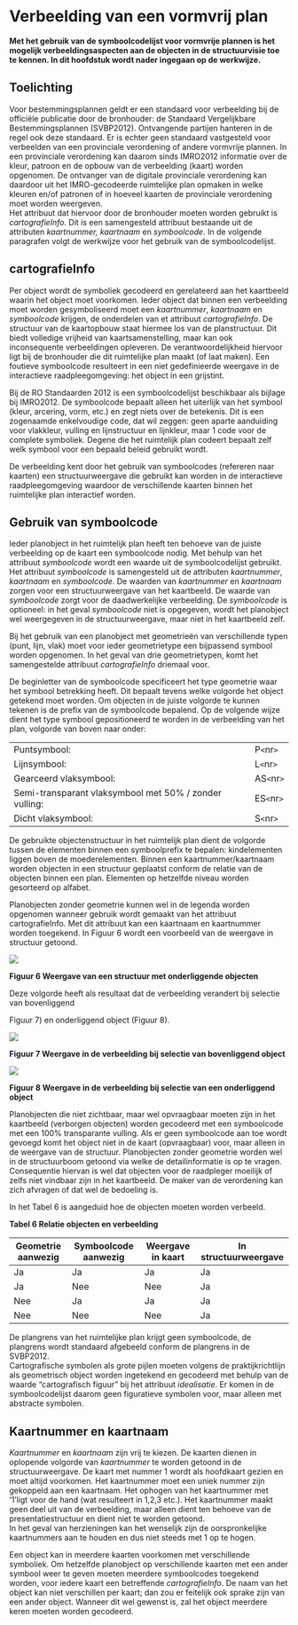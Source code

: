 # Verbeelding van een vormvrij plan

**Met het gebruik van de symboolcodelijst voor vormvrije plannen is het mogelijk
verbeeldingsaspecten aan de objecten in de structuurvisie toe te kennen. In dit
hoofdstuk wordt nader ingegaan op de werkwijze.**

## Toelichting

Voor bestemmingsplannen geldt er een standaard voor verbeelding bij de officiële
publicatie door de bronhouder: de Standaard Vergelijkbare Bestemmingsplannen
(SVBP2012). Ontvangende partijen hanteren in de regel ook deze standaard. Er is
echter geen standaard vastgesteld voor verbeelden van een provinciale
verordening of andere vormvrije plannen. In een provinciale verordening kan
daarom sinds IMRO2012 informatie over de kleur, patroon en de opbouw van de
verbeelding (kaart) worden opgenomen. De ontvanger van de digitale provinciale
verordening kan daardoor uit het IMRO-gecodeerde ruimtelijke plan opmaken in
welke kleuren en/of patronen of in hoeveel kaarten de provinciale verordening
moet worden weergeven.  
Het attribuut dat hiervoor door de bronhouder moeten worden gebruikt is
*cartografieInfo*. Dit is een samengesteld attribuut bestaande uit de attributen
*kaartnummer, kaartnaam* en *symboolcode*. In de volgende paragrafen volgt de
werkwijze voor het gebruik van de symboolcodelijst.

## cartografieInfo

Per object wordt de symboliek gecodeerd en gerelateerd aan het kaartbeeld waarin
het object moet voorkomen. Ieder object dat binnen een verbeelding moet worden
gesymboliseerd moet een *kaartnummer*, *kaartnaam* en *symboolcode* krijgen, de
onderdelen van et attribuut *cartografieInfo*. De structuur van de kaartopbouw
staat hiermee los van de planstructuur. Dit biedt volledige vrijheid van
kaartsamenstelling, maar kan ook inconsequente verbeeldingen opleveren. De
verantwoordelijkheid hiervoor ligt bij de bronhouder die dit ruimtelijke plan
maakt (of laat maken). Een foutieve symboolcode resulteert in een niet
gedefinieerde weergave in de interactieve raadpleegomgeving: het object in een
grijstint.

Bij de RO Standaarden 2012 is een symboolcodelijst beschikbaar als bijlage bij
IMRO2012. De symboolcode bepaalt alleen het uiterlijk van het symbool (kleur,
arcering, vorm, etc.) en zegt niets over de betekenis. Dit is een zogenaamde
enkelvoudige code, dat wil zeggen: geen aparte aanduiding voor vlakkleur,
vulling en lijnstructuur en lijnkleur, maar 1 code voor de complete symboliek.
Degene die het ruimtelijk plan codeert bepaalt zelf welk symbool voor een
bepaald beleid gebruikt wordt.

De verbeelding kent door het gebruik van symboolcodes (refereren naar kaarten)
een structuurweergave die gebruikt kan worden in de interactieve
raadpleegomgeving waardoor de verschillende kaarten binnen het ruimtelijke plan
interactief worden.

## Gebruik van symboolcode

Ieder planobject in het ruimtelijk plan heeft ten behoeve van de juiste
verbeelding op de kaart een symboolcode nodig. Met behulp van het attribuut
*symboolcode* wordt een waarde uit de symboolcodelijst gebruikt. Het attribuut
*symboolcode* is samengesteld uit de attributen *kaartnummer*, *kaartnaam* en
*symboolcode*. De waarden van *kaartnummer* en *kaartnaam* zorgen voor een
structuurweergave van het kaartbeeld. De waarde van *symboolcode* zorgt voor de
daadwerkelijke verbeelding. De *symboolcode* is optioneel: in het geval
*symboolcode* niet is opgegeven, wordt het planobject wel weergegeven in de
structuurweergave, maar niet in het kaartbeeld zelf.

Bij het gebruik van een planobject met geometrieën van verschillende typen
(punt, lijn, vlak) moet voor ieder geometrietype een bijpassend symbool worden
opgenomen. In het geval van drie geometrietypen, komt het samengestelde
attribuut *cartografieInfo* driemaal voor.

De beginletter van de symboolcode specificeert het type geometrie waar het
symbool betrekking heeft. Dit bepaalt tevens welke volgorde het object getekend
moet worden. Om objecten in de juiste volgorde te kunnen tekenen is de prefix
van de symboolcode bepalend. Op de volgende wijze dient het type symbool
gepositioneerd te worden in de verbeelding van het plan, volgorde van boven naar
onder:

|   |   |
| - | - |
|Puntsymbool:|P`<`nr`>`|
|Lijnsymbool:|L`<`nr`>`|
|Gearceerd vlaksymbool:| AS`<`nr`>`|
|Semi-transparant vlaksymbool met 50% / zonder vulling:| ES`<`nr`>`|
|Dicht vlaksymbool:| S`<`nr`>`|

De gebruikte objectenstructuur in het ruimtelijk plan dient de volgorde tussen
de elementen binnen een symboolprefix te bepalen: kindelementen liggen boven de
moederelementen. Binnen een kaartnummer/kaartnaam worden objecten in een
structuur geplaatst conform de relatie van de objecten binnen een plan.
Elementen op hetzelfde niveau worden gesorteerd op alfabet.

Planobjecten zonder geometrie kunnen wel in de legenda worden opgenomen wanneer
gebruik wordt gemaakt van het attribuut cartografieInfo. Met dit attribuut kan
een kaartnaam en kaartnummer worden toegekend. In Figuur 6 wordt een voorbeeld
van de weergave in structuur getoond.

![](media/27b978278da93c40c5103f33869e9c1f.png)

**Figuur 6 Weergave van een structuur met onderliggende objecten**

Deze volgorde heeft als resultaat dat de verbeelding verandert bij selectie van
bovenliggend

Figuur 7) en onderliggend object (Figuur 8).

![](media/bc68b6d41ba587289322f39a912eab68.png)

**Figuur 7 Weergave in de verbeelding bij selectie van bovenliggend object**

![](media/48cf48a478df77dcfc7813a1b5b0b3a8.png)

**Figuur 8 Weergave in de verbeelding bij selectie van een onderliggend object**

Planobjecten die niet zichtbaar, maar wel opvraagbaar moeten zijn in het
kaartbeeld (verborgen objecten) worden gecodeerd met een symboolcode met een
100% transparante vulling. Als er geen symboolcode aan toe wordt gevoegd komt
het object niet in de kaart (opvraagbaar) voor, maar alleen in de weergave van
de structuur. Planobjecten zonder geometrie worden wel in de structuurboom
getoond via welke de detailinformatie is op te vragen. Consequentie hiervan is
wel dat objecten voor de raadpleger moeilijk of zelfs niet vindbaar zijn in het
kaartbeeld. De maker van de verordening kan zich afvragen of dat wel de
bedoeling is.

In het Tabel 6 is aangeduid hoe de objecten moeten worden verbeeld.

**Tabel 6 Relatie objecten en verbeelding**

| **Geometrie aanwezig** | **Symboolcode aanwezig** | **Weergave in kaart** | **In structuurweergave** |
|------------------------|--------------------------|-----------------------|--------------------------|
| Ja                     | Ja                       | Ja                    | Ja                       |
| Ja                     | Nee                      | Nee                   | Ja                       |
| Nee                    | Ja                       | Ja                    | Ja                       |
| Nee                    | Nee                      | Nee                   | Ja                       |

De plangrens van het ruimtelijke plan krijgt geen symboolcode, de plangrens
wordt standaard afgebeeld conform de plangrens in de SVBP2012.  
Cartografische symbolen als grote pijlen moeten volgens de praktijkrichtlijn als
geometrisch object worden ingetekend en gecodeerd met behulp van de waarde
“cartografisch figuur” bij het attribuut *idealisatie*. Er komen in de
symboolcodelijst daarom geen figuratieve symbolen voor, maar alleen met
abstracte symbolen.

## Kaartnummer en kaartnaam

*Kaartnummer* en *kaartnaam* zijn vrij te kiezen. De kaarten dienen in oplopende
volgorde van *kaartnummer* te worden getoond in de structuurweergave. De kaart
met nummer 1 wordt als hoofdkaart gezien en moet altijd voorkomen. Het
kaartnummer moet een uniek nummer zijn gekoppeld aan een kaartnaam. Het ophogen
van het kaartnummer met ‘1’ligt voor de hand (wat resulteert in 1,2,3 etc.). Het
kaartnummer maakt geen deel uit van de verbeelding, maar alleen dient ten
behoeve van de presentatiestructuur en dient niet te worden getoond.  
In het geval van herzieningen kan het wenselijk zijn de oorspronkelijke
kaartnummers aan te houden en dus niet steeds met 1 op te hogen.

Een object kan in meerdere kaarten voorkomen met verschillende symboliek. Om
hetzelfde planobject op verschillende kaarten met een ander symbool weer te
geven moeten meerdere symboolcodes toegekend worden, voor iedere kaart een
betreffende *cartografieInfo*. De naam van het object kan niet verschillen per
kaart; dan zou er feitelijk ook sprake zijn van een ander object. Wanneer dit
wel gewenst is, zal het object meerdere keren moeten worden gecodeerd.